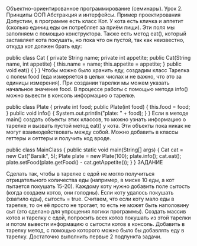 Объектно-ориентированное программирование (семинары).
Урок 2. Принципы ООП Абстракция и интерфейсы. Пример проектирования
Допустим, в программе есть класс Кот. У кота есть кличка и аппетит (сколько единиц еды он потребляет за приём
пищи). Эти поля мы заполняем с помощью конструктора. Также есть метод eat(), который заставляет
кота покушать, но пока что он пустой, так как неизвестно, откуда кот должен брать еду:

public class Cat {
private String name;
private int appetite;
public Cat(String name, int appetite) {
this.name = name;
this.appetite = appetite;
}
public void eat() { }
}
Чтобы можно было хранить еду, создадим класс Тарелка с полем food (еда измеряется в целых
числах и не важно, что это за единицы измерения). При создании тарелки мы можем указать
начальное значение food. В процессе работы с помощью метода info() можно вывести в консоль
информацию о тарелке.

public class Plate {
private int food;
public Plate(int food) {
this.food = food;
}
public void info() {
System.out.println("plate: " + food);
}
}
Если в методе main() создать объекты этих классов, то можно узнать информацию о тарелке и
вызвать пустой метод eat() у кота. Эти объекты пока никак не могут взаимодействовать между собой.
Можно добавить в классы геттеры и сеттеры и получить код вроде.

public class MainClass {
public static void main(String[] args) {
Cat cat = new Cat("Barsik", 5);
Plate plate = new Plate(100);
plate.info();
cat.eat();
plate.setFood(plate.getFood() - cat.getAppetite());
}
}
ЗАДАНИЕ

Сделать так, чтобы в тарелке с едой не могло получиться отрицательного количества еды (например, в миске 10 еды, а кот пытается покушать 15-20).
Каждому коту нужно добавить поле сытость (когда создаем котов, они голодны). Если коту удалось покушать (хватило еды), сытость = true. Считаем, что если коту мало еды в тарелке, то он её просто не трогает, то есть не может быть наполовину сыт (это сделано для упрощения логики программы).
Создать массив котов и тарелку с едой, попросить всех котов покушать из этой тарелки и потом вывести информацию о сытости котов в консоль.
Добавить в тарелку метод, с помощью которого можно было бы добавлять еду в тарелку.
Достаточно выполнить первые 2 подпункта задачи.
